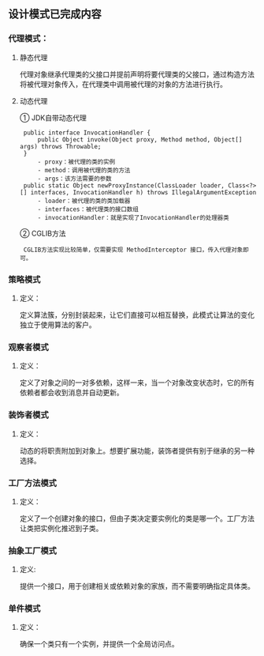 ## 设计模式已完成内容

### 代理模式：
1. 静态代理 

    代理对象继承代理类的父接口并提前声明将要代理类的父接口，通过构造方法将被代理对象传入，在代理类中调用被代理的对象的方法进行执行。
2. 动态代理
    
    ① JDK自带动态代理
        
        public interface InvocationHandler {
            public Object invoke(Object proxy, Method method, Object[] args) throws Throwable;
        }
            - proxy：被代理的类的实例
            - method：调用被代理的类的方法
            - args：该方法需要的参数
        public static Object newProxyInstance(ClassLoader loader, Class<?>[] interfaces, InvocationHandler h) throws IllegalArgumentException
            - loader：被代理的类的类加载器
            - interfaces：被代理类的接口数组
            - invocationHandler：就是实现了InvocationHandler的处理器类
    ② CGLIB方法
    
        CGLIB方法实现比较简单，仅需要实现 MethodInterceptor 接口，传入代理对象即可。 
     
### 策略模式
1. 定义：
   
   定义算法簇，分别封装起来，让它们直接可以相互替换，此模式让算法的变化独立于使用算法的客户。
   
### 观察者模式
1. 定义：

    定义了对象之间的一对多依赖，这样一来，当一个对象改变状态时，它的所有依赖者都会收到消息并自动更新。
    
### 装饰者模式
1. 定义：
    
    动态的将职责附加到对象上。想要扩展功能，装饰者提供有别于继承的另一种选择。   
    
### 工厂方法模式
1. 定义：
    
    定义了一个创建对象的接口，但由子类决定要实例化的类是哪一个。工厂方法让类把实例化推迟到子类。

### 抽象工厂模式
1. 定义:

    提供一个接口，用于创建相关或依赖对象的家族，而不需要明确指定具体类。
    
### 单件模式
1. 定义：

    确保一个类只有一个实例，并提供一个全局访问点。    
    